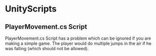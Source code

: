 # UnityScripts
## PlayerMovement.cs Script 
PlayerMovement.cs Script has a problem which can be ignored if you are making a simple game. The player would do multiple jumps in the air if he was falling (which should not be allowed).

